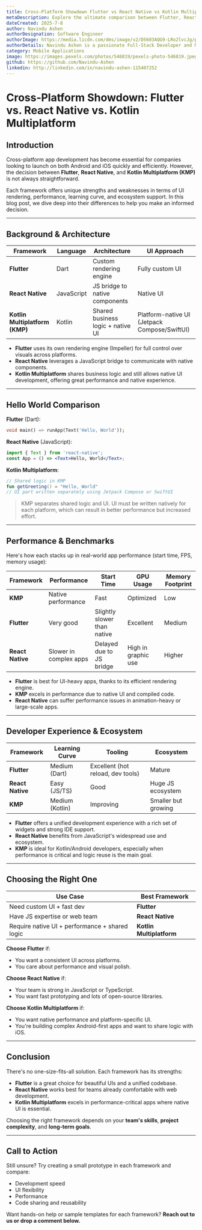 ```yaml
---
title: Cross‑Platform Showdown Flutter vs React Native vs Kotlin Multiplatform
metaDescription: Explore the ultimate comparison between Flutter, React Native, and Kotlin Multiplatform. Understand their architecture, performance, developer experience, and choose the best framework for your next mobile app project.
dateCreated: 2025-7-8
author: Navindu Ashen
authorDesignation: Software Engineer
authorImage: https://media.licdn.com/dms/image/v2/D5603AQG9-LRo2lvcJg/profile-displayphoto-shrink_200_200/B56ZdVD2TaGoAk-/0/1749478762960?e=1757548800&v=beta&t=TthSCw4ESmyDVHhtqzJxgd1Z-ib8BKiHq60VePSb8AU
authorDetails: Navindu Ashen is a passionate Full-Stack Developer and Mobile Application Developer with over a year of hands-on experience in building scalable web and mobile solutions. With a solid foundation in both frontend and backend technologies, I am specializes in creating responsive web applications and high-performance mobile apps using frameworks like React, Flutter, and Node.js. He has contributed to several real-world projects, demonstrating a strong understanding of modern development practices, UI/UX design, and API integrations. Committed to continuous learning and innovation, I'm focused on delivering clean, efficient, and user-centered digital solutions.
category: Mobile Applications
image: https://images.pexels.com/photos/546819/pexels-photo-546819.jpeg
github: https://github.com/Navindu-Ashen 
linkedin: http://linkedin.com/in/navindu-ashen-115407252
---
```


# **Cross‑Platform Showdown: Flutter vs. React Native vs. Kotlin Multiplatform**

## Introduction

Cross-platform app development has become essential for companies looking to launch on both Android and iOS quickly and efficiently. However, the decision between **Flutter**, **React Native**, and **Kotlin Multiplatform (KMP)** is not always straightforward.

Each framework offers unique strengths and weaknesses in terms of UI rendering, performance, learning curve, and ecosystem support. In this blog post, we dive deep into their differences to help you make an informed decision.

---

## Background & Architecture

| Framework | Language | Architecture | UI Approach |
|----------|----------|--------------|--------------|
| **Flutter** | Dart | Custom rendering engine | Fully custom UI |
| **React Native** | JavaScript | JS bridge to native components | Native UI |
| **Kotlin Multiplatform (KMP)** | Kotlin | Shared business logic + native UI | Platform-native UI (Jetpack Compose/SwiftUI) |

- **Flutter** uses its own rendering engine (Impeller) for full control over visuals across platforms.
- **React Native** leverages a JavaScript bridge to communicate with native components.
- **Kotlin Multiplatform** shares business logic and still allows native UI development, offering great performance and native experience.

---

## Hello World Comparison

**Flutter** (Dart):
```dart
void main() => runApp(Text('Hello, World'));
```

**React Native** (JavaScript):
```jsx
import { Text } from 'react-native';
const App = () => <Text>Hello, World</Text>;
```

**Kotlin Multiplatform**:
```kotlin
// Shared logic in KMP
fun getGreeting() = "Hello, World"
// UI part written separately using Jetpack Compose or SwiftUI
```

> KMP separates shared logic and UI. UI must be written natively for each platform, which can result in better performance but increased effort.

---

## Performance & Benchmarks

Here's how each stacks up in real-world app performance (start time, FPS, memory usage):

| Framework | Performance | Start Time | GPU Usage | Memory Footprint |
|-----------|-------------|------------|-----------|------------------|
| **KMP** | Native performance | Fast | Optimized | Low |
| **Flutter** | Very good | Slightly slower than native | Excellent | Medium |
| **React Native** | Slower in complex apps | Delayed due to JS bridge | High in graphic use | Higher |

- **Flutter** is best for UI-heavy apps, thanks to its efficient rendering engine.
- **KMP** excels in performance due to native UI and compiled code.
- **React Native** can suffer performance issues in animation-heavy or large-scale apps.

---

## Developer Experience & Ecosystem

| Framework | Learning Curve | Tooling | Ecosystem |
|-----------|----------------|---------|-----------|
| **Flutter** | Medium (Dart) | Excellent (hot reload, dev tools) | Mature |
| **React Native** | Easy (JS/TS) | Good | Huge JS ecosystem |
| **KMP** | Medium (Kotlin) | Improving | Smaller but growing |

- **Flutter** offers a unified development experience with a rich set of widgets and strong IDE support.
- **React Native** benefits from JavaScript's widespread use and ecosystem.
- **KMP** is ideal for Kotlin/Android developers, especially when performance is critical and logic reuse is the main goal.

---

## Choosing the Right One

| Use Case | Best Framework |
|----------|----------------|
| Need custom UI + fast dev | **Flutter** |
| Have JS expertise or web team | **React Native** |
| Require native UI + performance + shared logic | **Kotlin Multiplatform** |

**Choose Flutter** if:
- You want a consistent UI across platforms.
- You care about performance and visual polish.

**Choose React Native** if:
- Your team is strong in JavaScript or TypeScript.
- You want fast prototyping and lots of open-source libraries.

**Choose Kotlin Multiplatform** if:
- You want native performance and platform-specific UI.
- You're building complex Android-first apps and want to share logic with iOS.

---

## Conclusion

There's no one-size-fits-all solution. Each framework has its strengths:

- **Flutter** is a great choice for beautiful UIs and a unified codebase.
- **React Native** works best for teams already comfortable with web development.
- **Kotlin Multiplatform** excels in performance-critical apps where native UI is essential.

Choosing the right framework depends on your **team's skills**, **project complexity**, and **long-term goals**.

---

## Call to Action

Still unsure? Try creating a small prototype in each framework and compare:

- Development speed  
- UI flexibility  
- Performance  
- Code sharing and reusability

Want hands-on help or sample templates for each framework? **Reach out to us or drop a comment below.**
